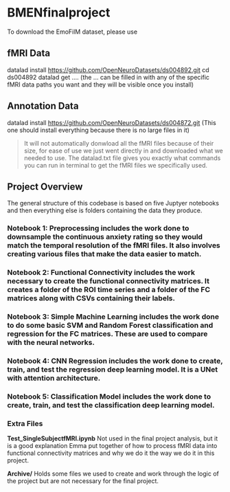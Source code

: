 # BMENfinalproject

To download the EmoFilM dataset, please use 

## fMRI Data 
datalad install https://github.com/OpenNeuroDatasets/ds004892.git
cd ds004892
datalad get .... (the ... can be filled in with any of the specific fMRI data paths you want and they will be visible once you install)
## Annotation Data 
datalad install https://github.com/OpenNeuroDatasets/ds004872.git 
(This one should install everything because there is no large files in it)

> It will not automatically donwload all the fMRI files because of their size, for ease of use we just went directly in and downloaded what we needed to use. The datalad.txt file gives you exactly what commands you can run in terminal to get the fMRI files we specifically used. 

## Project Overview 

The general structure of this codebase is based on five Juptyer notebooks and then everything else is folders containing the data they produce.

### Notebook 1: Preprocessing includes the work done to downsample the continuous anxiety rating so they would match the temporal resolution of the fMRI files. It also involves creating various files that make the data easier to match. 
### Notebook 2: Functional Connectivity includes the work necessary to create the functional connectivity matrices. It creates a folder of the ROI time series and a folder of the FC matrices along with CSVs containing their labels.
### Notebook 3: Simple Machine Learning includes the work done to do some basic SVM and Random Forest classification and regression for the FC matrices. These are used to compare with the neural networks. 
### Notebook 4: CNN Regression includes the work done to create, train, and test the regression deep learning model. It is a UNet with attention architecture. 
### Notebook 5: Classification Model includes the work done to create, train, and test the classification deep learning model. 

### Extra Files 

**Test_SingleSubjectfMRI.ipynb**
Not used in the final project analysis, but it is a good explanation Emma put together of how to process fMRI data into functional connectivity matrices and why we do it the way we do it in this project. 

**Archive/**
Holds some files we used to create and work through the logic of the project but are not necessary for the final project.  